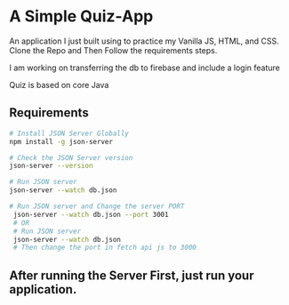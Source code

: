 # A Simple Quiz-App
An application I just built using to practice my Vanilla JS, HTML, and CSS.
Clone the Repo and Then Follow the requirements steps.

I am working on transferring the db to firebase and include a login feature

Quiz is based on core Java

## Requirements
```bash
# Install JSON Server Globally
npm install -g json-server

# Check the JSON Server version
json-server --version

# Run JSON server
json-server --watch db.json

# Run JSON server and Change the server PORT
 json-server --watch db.json --port 3001
 # OR
 # Run JSON server
 json-server --watch db.json
 # Then change the port in fetch api js to 3000
```

## After running the Server First, just run your application.


